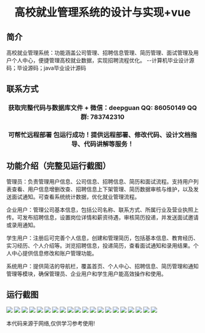 <p><h1 align="center">高校就业管理系统的设计与实现+vue</h1></p>

## 简介
高校就业管理系统：功能涵盖公司管理、招聘信息管理、简历管理、面试管理及用户个人中心，便捷管理高校就业数据，实现招聘流程优化。    --计算机毕业设计源码；毕设源码；java毕业设计源码


## 联系方式
<p><h3 align="center">获取完整代码与数据库文件 + 微信：deepguan QQ: 86050149 QQ群: 783742310</h3></p>
<p><h3 align="center">可帮忙远程部署 包运行成功！提供远程部署、修改代码、设计文档指导、代码讲解等服务！</h3></p>

## 功能介绍（完整见运行截图）
管理员：负责管理用户信息、公司信息、招聘信息、简历和面试流程。支持用户列表查看、用户信息增删改查、招聘信息上下架管理、简历数据审核与维护，以及发送面试通知。可查看系统统计数据，优化就业管理流程。

企业用户：管理公司基本信息，包括公司名称、联系方式、所属行业及营业执照上传。可发布招聘信息，设置岗位详情和薪资待遇，审核简历投递，并发送面试邀请或录用通知。

学生用户：注册后可完善个人信息，创建和管理简历，包括基本信息、教育经历、实习经历、个人介绍等。浏览招聘信息，投递简历，查看面试通知和录用结果。个人中心提供信息修改和账户管理功能。

系统用户：提供简洁的导航栏，覆盖首页、个人中心、招聘信息、简历管理和通知管理等模块，确保管理员、企业用户和学生用户能高效操作和使用。


## 运行截图
![](https://bs-1329754181.cos.ap-shanghai.myqcloud.com/ssm/UniversityEmploymentManagementSystem1/img/001.jpg)
![](https://bs-1329754181.cos.ap-shanghai.myqcloud.com/ssm/UniversityEmploymentManagementSystem1/img/002.jpg)
![](https://bs-1329754181.cos.ap-shanghai.myqcloud.com/ssm/UniversityEmploymentManagementSystem1/img/003.jpg)
![](https://bs-1329754181.cos.ap-shanghai.myqcloud.com/ssm/UniversityEmploymentManagementSystem1/img/004.jpg)
![](https://bs-1329754181.cos.ap-shanghai.myqcloud.com/ssm/UniversityEmploymentManagementSystem1/img/005.jpg)
![](https://bs-1329754181.cos.ap-shanghai.myqcloud.com/ssm/UniversityEmploymentManagementSystem1/img/006.jpg)
![](https://bs-1329754181.cos.ap-shanghai.myqcloud.com/ssm/UniversityEmploymentManagementSystem1/img/007.jpg)
![](https://bs-1329754181.cos.ap-shanghai.myqcloud.com/ssm/UniversityEmploymentManagementSystem1/img/008.jpg)
![](https://bs-1329754181.cos.ap-shanghai.myqcloud.com/ssm/UniversityEmploymentManagementSystem1/img/009.jpg)
![](https://bs-1329754181.cos.ap-shanghai.myqcloud.com/ssm/UniversityEmploymentManagementSystem1/img/010.jpg)
![](https://bs-1329754181.cos.ap-shanghai.myqcloud.com/ssm/UniversityEmploymentManagementSystem1/img/011.jpg)
![](https://bs-1329754181.cos.ap-shanghai.myqcloud.com/ssm/UniversityEmploymentManagementSystem1/img/012.jpg)
![](https://bs-1329754181.cos.ap-shanghai.myqcloud.com/ssm/UniversityEmploymentManagementSystem1/img/013.jpg)
![](https://bs-1329754181.cos.ap-shanghai.myqcloud.com/ssm/UniversityEmploymentManagementSystem1/img/014.jpg)
![](https://bs-1329754181.cos.ap-shanghai.myqcloud.com/ssm/UniversityEmploymentManagementSystem1/img/015.jpg)
![](https://bs-1329754181.cos.ap-shanghai.myqcloud.com/ssm/UniversityEmploymentManagementSystem1/img/016.jpg)
![](https://bs-1329754181.cos.ap-shanghai.myqcloud.com/ssm/UniversityEmploymentManagementSystem1/img/017.jpg)
![](https://bs-1329754181.cos.ap-shanghai.myqcloud.com/ssm/UniversityEmploymentManagementSystem1/img/018.jpg)
![](https://bs-1329754181.cos.ap-shanghai.myqcloud.com/ssm/UniversityEmploymentManagementSystem1/img/019.jpg)
![](https://bs-1329754181.cos.ap-shanghai.myqcloud.com/ssm/UniversityEmploymentManagementSystem1/img/020.jpg)

<p>本代码来源于网络,仅供学习参考使用!</p>
